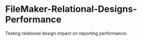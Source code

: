 FileMaker-Relational-Designs-Performance
========================================

Testing relational design impact on reporting performance.
